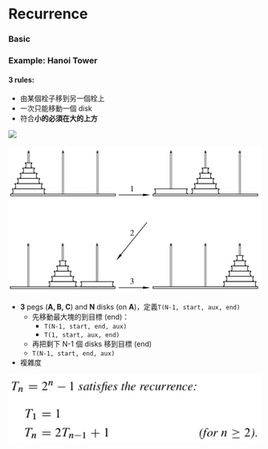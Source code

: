 # Recurrence

### Basic

### Example: Hanoi Tower 

#### 3 rules: 

* 由某個栓子移到另一個栓上
* 一次只能移動一個 disk
* 符合**小的必須在大的上方**

![](https://www.dropbox.com/s/bqpx6jipwdey8xc/Screenshot%202018-09-30%2000.52.40.png?dl=0)

![Mathematics for Computer Science, Eric Lehman](../.gitbook/assets/image%20%286%29.png)

* **3** pegs \(**A, B, C**\) and **N** disks \(on **A**\)，定義`T(N-1, start, aux, end)`
  * 先移動最大塊的到目標 \(end\)：
    * `T(N-1, start, end, aux)`
    * `T(1, start, aux, end)`
  *  再把剩下 N-1 個 disks 移到目標 \(end\)
    * `T(N-1, start, end, aux)`
* 複雜度

![](../.gitbook/assets/image%20%289%29.png)

